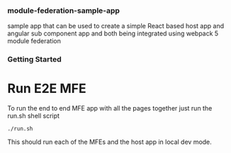### module-federation-sample-app
sample app that can be used to create a simple React based host app and angular sub component app and both being integrated using webpack 5 module federation

### Getting Started

# Run E2E MFE
To run the end to end MFE app with all the pages together just run the run.sh shell script

```
./run.sh
```

This should run each of the MFEs and the host app in local dev mode.